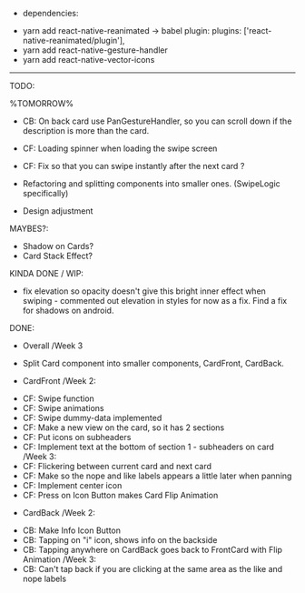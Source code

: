 * dependencies:
- yarn add react-native-reanimated -> babel plugin: plugins: ['react-native-reanimated/plugin'],
- yarn add react-native-gesture-handler
- yarn add react-native-vector-icons


_____________________________________



TODO:

%TOMORROW%
- CB: On back card use PanGestureHandler, so you can scroll down if the description is more than the card.
- CF: Loading spinner when loading the swipe screen


- CF: Fix so that you can swipe instantly after the next card ?
- Refactoring and splitting components into smaller ones. (SwipeLogic specifically)
- Design adjustment



MAYBES?:
- Shadow on Cards?
- Card Stack Effect?



KINDA DONE / WIP: 
- fix elevation so opacity doesn't give this bright inner effect when swiping - commented out elevation in styles for now as a fix. Find a fix for shadows on android.


DONE: 
* Overall
/Week 3
- Split Card component into smaller components, CardFront, CardBack.

* CardFront
/Week 2:
- CF: Swipe function
- CF: Swipe animations
- CF: Swipe dummy-data implemented
- CF: Make a new view on the card, so it has 2 sections
- CF: Put icons on subheaders
- CF: Implement text at the bottom of section 1 - subheaders on card
/Week 3:
- CF: Flickering between current card and next card
- CF: Make so the nope and like labels appears a little later when panning
- CF: Implement center icon
- CF: Press on Icon Button makes Card Flip Animation

* CardBack
/Week 2:
- CB: Make Info Icon Button
- CB: Tapping on "i" icon, shows info on the backside
- CB: Tapping anywhere on CardBack goes back to FrontCard with Flip Animation
/Week 3:
- CB: Can't tap back if you are clicking at the same area as the like and nope labels